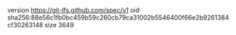 version https://git-lfs.github.com/spec/v1
oid sha256:88e56c1fb0bc459b59c260cb79ca31002b5546400f66e2b9261384cf30263148
size 3649
